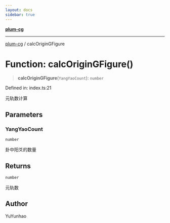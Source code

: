 ```yaml
---
layout: docs
sidebar: true
---
```


[**plum-cg**](../README.md)

***

[plum-cg](../globals.md) / calcOriginGFigure

# Function: calcOriginGFigure()

> **calcOriginGFigure**(`YangYaoCount`): `number`

Defined in: index.ts:21

元轨数计算

## Parameters

### YangYaoCount

`number`

卦中阳爻的数量

## Returns

`number`

元轨数

## Author

YuYunhao
